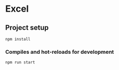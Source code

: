 # Excel

## Project setup
```
npm install
```

### Compiles and hot-reloads for development
```
npm run start
```
